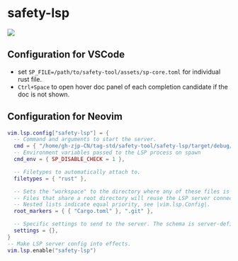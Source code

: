 # safety-lsp

![](https://github.com/user-attachments/assets/5c530183-ee86-4c48-aba9-b725c1c257b5)

## Configuration for VSCode

* set `SP_FILE=/path/to/safety-tool/assets/sp-core.toml` for individual rust file.
* `Ctrl+Space` to open hover doc panel of each completion candidate if the doc is not shown.

## Configuration for Neovim

```lua
vim.lsp.config["safety-lsp"] = {
  -- Command and arguments to start the server.
  cmd = { "/home/gh-zjp-CN/tag-std/safety-tool/safety-lsp/target/debug/safety-lsp" },
  -- Environment variables passed to the LSP process on spawn
  cmd_env = { SP_DISABLE_CHECK = 1 },

  -- Filetypes to automatically attach to.
  filetypes = { "rust" },

  -- Sets the "workspace" to the directory where any of these files is found.
  -- Files that share a root directory will reuse the LSP server connection.
  -- Nested lists indicate equal priority, see |vim.lsp.Config|.
  root_markers = { { "Cargo.toml" }, ".git" },

  -- Specific settings to send to the server. The schema is server-defined.
  settings = {},
}
-- Make LSP server config into effects.
vim.lsp.enable("safety-lsp")
```
